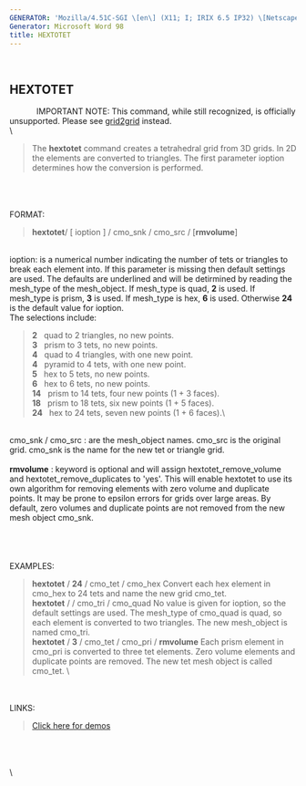 ```yaml
---
GENERATOR: 'Mozilla/4.51C-SGI \[en\] (X11; I; IRIX 6.5 IP32) \[Netscape\]'
Generator: Microsoft Word 98
title: HEXTOTET
---
```


 

HEXTOTET
--------

            IMPORTANT NOTE: This command, while still recognized, is
officially unsupported. Please see [grid2grid](GRID2GRID.md) instead.\
\

> The **hextotet** command creates a tetrahedral grid from 3D grids. In
> 2D the elements are converted to triangles. The first parameter
> ioption determines how the conversion is performed.

\
\
\
FORMAT:

> **hextotet**/ \[ ioption \] / cmo\_snk / cmo\_src / \[**rmvolume**\]

\
ioption: is a numerical number indicating the number of tets or
triangles to break each element into. If this parameter is missing then
default settings are used. The defaults are underlined and will be
detirmined by reading the mesh\_type of the mesh\_object. If mesh\_type
is quad, **2** is used. If mesh\_type is prism, **3** is used. If
mesh\_type is hex, **6** is used. Otherwise **24** is the default value
for ioption.\
The selections include:

> **2**   quad to 2 triangles, no new points.\
> **3**   prism to 3 tets, no new points.\
> **4**   quad to 4 triangles, with one new point.\
> **4**   pyramid to 4 tets, with one new point.\
> **5**   hex to 5 tets, no new points.\
> **6**   hex to 6 tets, no new points.\
> **14**   prism to 14 tets, four new points (1 + 3 faces).\
> **18**   prism to 18 tets, six new points (1 + 5 faces).\
> **24**   hex to 24 tets, seven new points (1 + 6 faces).\

\
cmo\_snk / cmo\_src : are the mesh\_object names. cmo\_src is the
original grid. cmo\_snk is the name for the new tet or triangle grid.\
\
**rmvolume** : keyword is optional and will assign
hextotet\_remove\_volume and hextotet\_remove\_duplicates to 'yes'. This
will enable hextotet to use its own algorithm for removing elements with
zero volume and duplicate points. It may be prone to epsilon errors for
grids over large areas. By default, zero volumes and duplicate points
are not removed from the new mesh object cmo\_snk.\
\
\
\
\
EXAMPLES:

> **hextotet** / **24** / cmo\_tet / cmo\_hex
> Convert each hex element in cmo\_hex to 24 tets and name the new grid
> cmo\_tet.
> \
> **hextotet** / / cmo\_tri / cmo\_quad
> No value is given for ioption, so the default settings are used. The
> mesh\_type of cmo\_quad is quad, so each element is converted to two
> triangles. The new mesh\_object is named cmo\_tri.
> \
> **hextotet** / **3** / cmo\_tet / cmo\_pri / **rmvolume**
> Each prism element in cmo\_pri is converted to three tet elements.
> Zero volume elements and duplicate points are removed. The new tet
> mesh object is called cmo\_tet.
> \

\
\
LINKS:

> [Click here for demos](../demos/hextotet/test/md/main_hextet.md)

\
\
\
\
